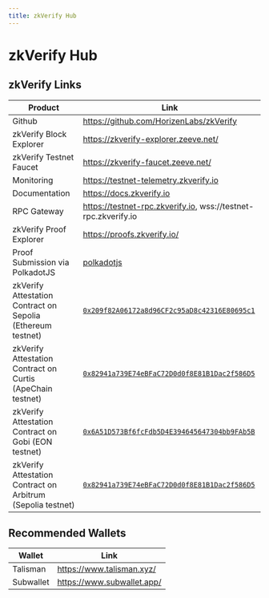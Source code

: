 ```yaml
---
title: zkVerify Hub
---
```


# zkVerify Hub


## zkVerify Links

| Product | Link |
| --- | --- |
| Github | https://github.com/HorizenLabs/zkVerify |
| zkVerify Block Explorer | https://zkverify-explorer.zeeve.net/ |
| zkVerify Testnet Faucet | https://zkverify-faucet.zeeve.net/ |
| Monitoring | https://testnet-telemetry.zkverify.io |
| Documentation | https://docs.zkverify.io |
| RPC Gateway | https://testnet-rpc.zkverify.io, wss://testnet-rpc.zkverify.io |
| zkVerify Proof Explorer | https://proofs.zkverify.io/ |
| Proof Submission via PolkadotJS | [polkadotjs](https://polkadot.js.org/apps/?rpc=wss%3A%2F%2Ftestnet-rpc.zkverify.io%2Fwss#/explorer) |
| zkVerify Attestation Contract on Sepolia (Ethereum testnet) | [`0x209f82A06172a8d96CF2c95aD8c42316E80695c1`](https://sepolia.etherscan.io/address/0x209f82A06172a8d96CF2c95aD8c42316E80695c1) | 
| zkVerify Attestation Contract on Curtis (ApeChain testnet) | [`0x82941a739E74eBFaC72D0d0f8E81B1Dac2f586D5`](https://curtis.explorer.caldera.xyz/address/0x82941a739E74eBFaC72D0d0f8E81B1Dac2f586D5) |
| zkVerify Attestation Contract on Gobi (EON testnet) | [`0x6A51D573Bf6fcFdb5D4E394645647304bb9FAb5B`](https://gobi-explorer.horizenlabs.io/address/0x6A51D573Bf6fcFdb5D4E394645647304bb9FAb5B) |
| zkVerify Attestation Contract on Arbitrum (Sepolia testnet) | [`0x82941a739E74eBFaC72D0d0f8E81B1Dac2f586D5`](https://sepolia.arbiscan.io/address/0x82941a739E74eBFaC72D0d0f8E81B1Dac2f586D5) |


## Recommended Wallets

| Wallet | Link |
| --- | --- |
| Talisman | https://www.talisman.xyz/ |
| Subwallet | https://www.subwallet.app/ |

